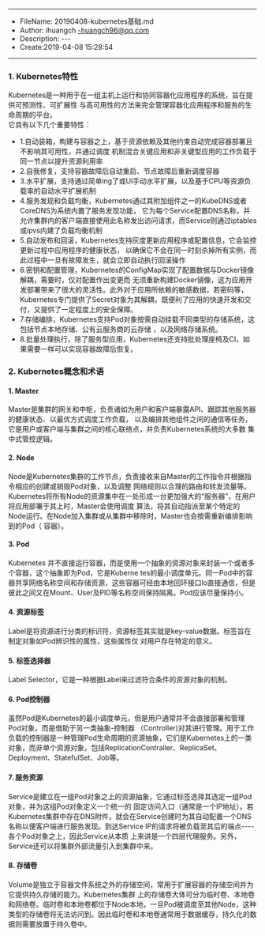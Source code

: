 ___
- FileName: 20190408-kubernetes基础.md
- Author: ihuangch -huangch96@qq.com
- Description: ---
- Create:2019-04-08 15:28:54
___

### 1. Kubernetes特性
Kubernetes是一种用于在一组主机上运行和协同容器化应用程序的系统，旨在提供可预测性、可扩展性
与高可用性的方法来完全管理容器化应用程序和服务的生命周期的平台。  
它具有以下几个重要特性：
- 1.自动装箱，构建与容器之上，基于资源依赖及其他约束自动完成容器部署且不影响其可用性，并通过调度
机制混合关键应用和非关键型应用的工作负载于同一节点以提升资源利用率
- 2.自我修复，支持容器故障后自动重启、节点故障后重新调度容器
- 3.水平扩展，支持通过简单ing了或UI手动水平扩展，以及基于CPU等资源负载率的自动水平扩展机制
- 4.服务发现和负载均衡，Kubernetes通过其附加组件之一的KubeDNS或者CoreDNS为系统内置了服务发现功能，
它为每个Service配置DNS名称，并允许集群内的客户端直接使用此名称发出访问请求，而Service则通过iptables
或ipvs内建了负载均衡机制
- 5.自动发布和回滚，Kubernetes支持灰度更新应用程序或配置信息，它会监控更新过程中应用程序的健康状态，
以确保它不会在同一时刻杀掉所有实例，而此过程中一旦有故障发生，就会立即自动执行回滚操作
- 6.密钥和配置管理，Kubernetes的ConfigMap实现了配置数据与Docker镜像解耦，需要时，仅对配置作出变更而
无须重新构建Docker镜像，这为应用开发部署带来了很大的灵活性。此外对于应用所依赖的敏感数据，若密码等，
Kubernetes专门提供了Secret对象为其解耦，既便利了应用的快速开发和交付，又提供了一定程度上的安全保障。
- 7.存储编排，Kubernetes支持Pod对象按需自动挂载不同类型的存储系统，这包括节点本地存储、公有云服务商的云存储
，以及网络存储系统。
- 8.批量处理执行，除了服务型应用，Kubernetes还支持批处理座椅及CI，如果需要一样可以实现容器故障后恢复。


### 2. Kubernetes概念和术语
#### 1. Master
Master是集群的网关和中枢，负责诸如为用户和客户端暴露API、跟踪其他服务器的健康状态、以最优方式调度工作负载，
以及编排其他组件之间的通信等任务，它是用户或客户端与集群之间的核心联络点，并负责Kubernetes系统的大多数
集中式管控逻辑。
#### 2. Node
Node是Kubernetes集群的工作节点，负责接收来自Master的工作指令并根据指令相应的创建或销毁Pod对象，以及调整
网络规则以合理的路由和转发流量等。  
Kubernetes将所有Node的资源集中在一处形成一台更加强大的“服务器”，在用户将应用部署于其上时，Master会使用调度
算法，将其自动指派至某个特定的Node运行。在Node加入集群或从集群中移除时，Master也会按需重新编排影响到的Pod（
容器）。
#### 3. Pod
Kubernetes 并不直接运行容器，而是使用一个抽象的资源对象来封装一个或者多个容器，这个抽象即为Pod，它是Kuberne
tes的最小调度单元。同一Pod中的容器共享网络名称空间和存储资源，这些容器可经由本地回环接口lo直接通信，但是
彼此之间又在Mount、User及PID等名称空间保持隔离。Pod应该尽量保持小。
#### 4. 资源标签
Label是将资源进行分类的标识符，资源标签其实就是key-value数据。标签旨在制定对象如Pod辨识性的属性，这些属性仅
对用户存在特定的意义。
#### 5. 标签选择器
Label Selector，它是一种根据Label来过滤符合条件的资源对象的机制。
#### 6. Pod控制器
虽然Pod是Kubernetes的最小调度单元，但是用户通常并不会直接部署和管理Pod对象，而是借助于另一类抽象-控制器
（Controller)对其进行管理。用于工作负载的控制器是一种管理Pod生命周期的资源抽象，它们是Kubernetes上的一类
对象，而非单个资源对象，包括ReplicationContraller、ReplicaSet、Deployment、StatefulSet、Job等。
#### 7. 服务资源
Service是建立在一组Pod对象之上的资源抽象，它通过标签选择其选定一组Pod对象，并为这组Pod对象定义一个统一的
固定访问入口（通常是一个IP地址）。若Kubernetes集群中存在DNS附件，就会在Service创建时为其自动配置一个DNS
名称以便客户端进行服务发现。到达Service IP的请求将被负载至其后的端点----各个Pod对象之上，因此Service从本质
上来讲是一个四层代理服务。另外，Service还可以将集群外部流量引入到集群中来。
#### 8. 存储卷
Volume是独立于容器文件系统之外的存储空间，常用于扩展容器的存储空间并为它提供持久存储的能力。Kubernetes集群
上的存储卷大体可分为临时卷、本地卷和网络卷。临时卷和本地卷都位于Node本地，一旦Pod被调度至其他Node，这种
类型的存储卷将无法访问到。因此临时卷和本地卷通常用于数据缓存，持久化的数据则需要放置于持久卷中。

